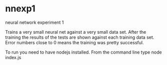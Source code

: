 # nnexp1
neural network experiment 1

Trains a very small neural net against a very small data set. After the training the results of the tests are shown against each training data set. Error numbers close to 0 means the training was pretty successful.

To run you need to have nodejs installed. From the command line type node index.js
